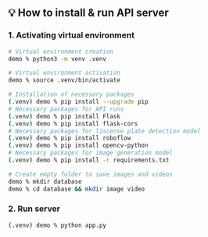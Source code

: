 ## 💡 How to install & run API server

### 1. Activating virtual environment
``` bash
# Virtual environment creation
demo % python3 -m venv .venv

# Virtual environment activation
demo % source .venv/bin/activate

# Installation of necessary packages
(.venv) demo % pip install --upgrade pip
# Necessary packages for API runs
(.venv) demo % pip install Flask
(.venv) demo % pip install flask-cors
# Necessary packages for liscense plate detection model
(.venv) demo % pip install roboflow
(.venv) demo % pip install opencv-python
# Necessary packages for image generation model
(.venv) demo % pip install -r requirements.txt

# Create empty folder to save images and videos
demo % mkdir database
demo % cd database && mkdir image video
```

### 2. Run server
``` bash
(.venv) demo % python app.py
```

<!-- TODO: How to use postman -->